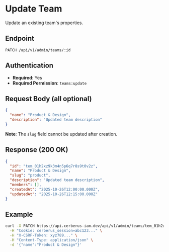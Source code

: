 # Update Team

Update an existing team's properties.

## Endpoint

```
PATCH /api/v1/admin/teams/:id
```

## Authentication

- **Required**: Yes
- **Required Permission**: `teams:update`

## Request Body (all optional)

```json
{
  "name": "Product & Design",
  "description": "Updated team description"
}
```

**Note**: The `slug` field cannot be updated after creation.

## Response (200 OK)

```json
{
  "id": "tem_01h2xz9k3m4n5p6q7r8s9t0v2z",
  "name": "Product & Design",
  "slug": "product",
  "description": "Updated team description",
  "members": [],
  "createdAt": "2025-10-26T12:00:00.000Z",
  "updatedAt": "2025-10-26T12:15:00.000Z"
}
```

## Example

```bash
curl -X PATCH https://api.cerberus-iam.dev/api/v1/admin/teams/tem_01h2xz9k3m4n5p6q7r8s9t0v2z \
  -H "Cookie: cerberus_session=abc123..." \
  -H "X-CSRF-Token: xyz789..." \
  -H "Content-Type: application/json" \
  -d '{"name":"Product & Design"}'
```
